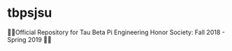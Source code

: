 # tbpsjsu
💙💛Official Repository for Tau Beta Pi Engineering Honor Society: Fall 2018 - Spring 2019 💙💛
